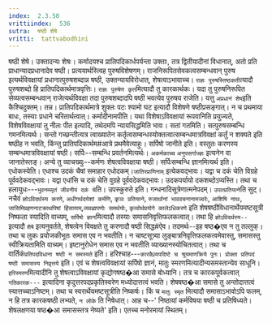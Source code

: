 ```yaml
---
index:  2.3.50
vrittiindex:  536
sutra:  षष्ठी शेषे
vritti:  tattvabodhini 
---
```


षष्ठी शेषे। उक्तादन्यः शेषः। कर्मादयश्च प्रातिपदिकार्धपर्यन्ता उक्ताः, तत्र द्वितीयादीनां विधानात्, अतो प्रति प्राधान्यादप्रधानादेव षष्ठी। प्रत्ययार्थस्त्विह पुरुषविशेषणम्। राजनिरूपितसेवकत्वसम्बन्धवान् पुरुष इत्यर्थविवक्षायां प्रधानात्पुरुषशब्दान्न षष्ठी, उक्तन्यायविरोधात्, शेषत्वाऽभावाच्च। `राज्ञः पुरुषस्तिष्ठकती`त्यादौ पुरुषशब्दो हि प्रातिपदिकार्थमात्रवृत्तिः। `राज्ञः पुरुषेण कृत`मित्यादौ तु कारकार्थकः। यदा तु पुरुषनिरूपित सेव्यत्वसम्बन्धवान् राजेत्यर्थविवक्षा तदा पुरुषशब्दादपि षष्ठी भवत्येव पुरुषय राजेति। यत्तु `अप्रधानं शेष`इति कैश्चिदुक्तम्। तन्न। प्रातिपदिकार्थमात्रे शुक्लः पटः श्यामो घट इत्यादौ विशेषणे षष्ठीप्रसङ्गात्। न च प्रथमाया बाधः, तस्याः प्रधाने चरितार्थत्वात्। कर्मादीनामपीति। यथा विशेषाऽविवक्षायां रूपवानिति प्रयुज्यते, विशेषविवक्षायां तु नीलः पीत इत्यादि, तथेदमपि न्यायसिद्धमिति भावः। सतां गतमिति। सत्पुरुषसम्बन्धि गमनमित्यर्थः। सन्तो गच्छन्तीत्यत्र त्वाख्यातेन कर्तृत्वसम्बन्धस्योक्तत्वात्सम्बन्धमात्रविवक्षां कर्तुं न शक्यते इति षष्ठीह न भवति, किंन्तु प्रातिपदिकार्थम#आत्रे प्रथमैवेत्याहुः। सर्पिषो जानीते इति। वस्तुतः करणस्य सम्बन्धमात्रविवक्षायां षष्ठी। सर्पिः--सम्बन्धि प्रवर्तनमित्यर्थः। `अकर्मकाच्च` `अनुपसर्गाज्ज्ञः` इत्यनेन वा जानातेस्तङ्। अन्ये तु व्याचख्युः--कर्मणः शेषत्वविवक्षाया षष्ठी। सर्पिःसम्बन्धि ज्ञानमित्यर्थ इति। एधोकस्येति। एधाश्च उदकं चैषां समाहार एधोदकम्।`जातिरप्राणिनाम्` इत्येकवद्भावः। यद्वा च दकं चेति विग्रहे पूर्ववदेकवद्भावः। यद्वा एधांसि च दकं चेति वुग्रहे पूर्ववदेकवद्भावः। उदकपर्यायो दकशब्दोऽप्यस्ति। तथा च हलायुधः---`भुवनममृतं जीवनीयं दकं चे`ति। उपस्कुरुते इति। गन्धनादिसूत्रेणात्मनेपदम्। `उपात्प्रतियत्ने`ति सुट्। नचैवं `ज्ञोऽविदर्थस्य करणे`, `अधीगर्थदयेशां कर्मणि`, `कृञः प्रतियत्ने`, `रुजार्थानां भाववचनानामज्वरेः`, `आशिषि नाथः`, `जासिमिप्रहणनाटक्राथपिषां हिंसायाम्`,`व्यवह्मपणोः समर्थयोः`, `कृत्वोर्थप्रयोगे कालेऽधिकरणे` इति शेषषष्ठीविधानार्थेयमष्टसूत्री निष्फला स्यादिति वाच्यम्, `सर्पिषो ज्ञान`मित्यादौ तस्याः समासनिवृत्तिफलकत्वात्। तथा हि `ज्ञोऽविदर्थस्य--` इत्यादौ `शेषे` इत्यनुवर्तते, शेषत्वेन विवक्षते तु करणादौ षष्ठी सिद्ध#ऐव। तदमर्थः--इह षष्ठ�एव न तु तल्लुक्। तथा च लुकः प्रयोजकीभूतः समास एव न भवतीति। न चाष्टसूत्र्या लुङ्बात्रनिवृत्तिफलकत्वमेवास्तु, समासस्तु स्वीक्रियतामिति वाच्यम्। इष्टानुरोधेन समास एव न भवतीति व्याख्यानस्योचितत्वात्। तथा च वार्तिकं`प्रतिपदविधाना षष्ठी न समस्यते` इति। हरिश्चाह---`कारकैव्र्यपदिष्टे च श्रूयमाणक्रिये पुनः। प्रोक्ता प्रतिपदं षष्ठी समासस्य निवृत्तये` इति। एवं च शेषत्वविवक्षायां सर्पिषो ज्ञानं, मातुः स्मरणमित्यादीन्यसमस्तान्येव साधूनि। `हरिस्मरण`मित्यादीनि तु शेषत्वाऽविवक्षायां कृद्योगषष्ठ�आ समासे बोध्यानि। तत्र च कारकपूर्वकत्वात् `गतिकारक---` इत्यादिना कृदुत्तरपदप्रकृतिस्वरेण मध्योदात्तत्वं भवति। शेषषष्ठ�आ समासे तु अन्तोदात्तत्वं स्यात्तच्चाऽनिष्टम्। तथा च स्वरार्थेयमष्टसूत्रीति निष्कर्षः। किं च `मातुः स्मृत` मित्यादौ समासाऽभावोऽपि फलम्, न हि तत्र कारकषष्ठी लभ्यते, `न लोके` ति निषेधात्। आह च--' निष्ठायां कर्मविषया षष्ठी च प्रतिषिध्यते। शेषलक्षणया षष्ठ�आ समासस्तत्र नेष्यते' इति। एतच्च मनोरमायां स्थितम्। 

